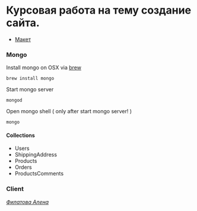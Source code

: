 # Курсовая работа на тему создание сайта. 

- [Макет](http://psd-html-css.ru/templates/startup-besplatnyy-psd-shablon-lendinga)

### Mongo
Install mongo on OSX via [brew](https://brew.sh)

    brew install mongo

Start mongo server

    mongod
   
Open mongo shell ( only after start mongo server! )

    mongo   
    
#### Collections
- Users
- ShippingAddress
- Products
- Orders
- ProductsComments

### Client
[*Филатова Алена*](https://vk.com/alenafilatowa)
